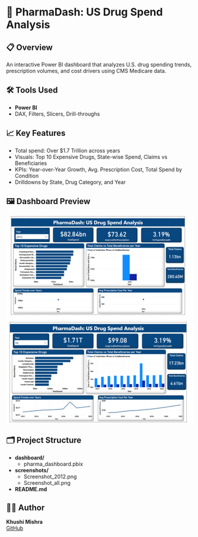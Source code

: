 # 💊 PharmaDash: US Drug Spend Analysis

## 📋 Overview
An interactive Power BI dashboard that analyzes U.S. drug spending trends, prescription volumes, and cost drivers using CMS Medicare data.

## 🛠️ Tools Used
- **Power BI**
- DAX, Filters, Slicers, Drill-throughs

## 📈 Key Features
- Total spend: Over $1.7 Trillion across years
- Visuals: Top 10 Expensive Drugs, State-wise Spend, Claims vs Beneficiaries
- KPIs: Year-over-Year Growth, Avg. Prescription Cost, Total Spend by Condition
- Drilldowns by State, Drug Category, and Year

## 🖼️ Dashboard Preview
[![](screenshots/Screenshot_2012.png)](screenshots/Screenshot_2012.png)  
[![](screenshots/Screenshot_all.png)](screenshots/Screenshot_all.png)

## 🗂️ Project Structure
- **dashboard/**
  - pharma_dashboard.pbix
- **screenshots/**
  - Screenshot_2012.png
  - Screenshot_all.png
- **README.md**

## 👩‍💻 Author
**Khushi Mishra**  
[GitHub](https://github.com/KhushiMishra1707)
